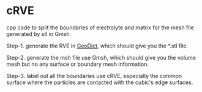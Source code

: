 # cRVE
cpp code to split the boundaries of electrolyte and matrix for the mesh file generated by stl in Gmsh.

Step-1. generate the RVE in [GeoDict](https://www.math2market.com/Solutions/aboutGD.php), which should give you the *.stl file.

Step-2. generate the msh file use Gmsh, which should give you the volume mesh but no any surface or boundary mesh information.

Step-3. label out all the boundaries use cRVE, especially the common surface where the particles are contacted with the cubic's edge surfaces.
